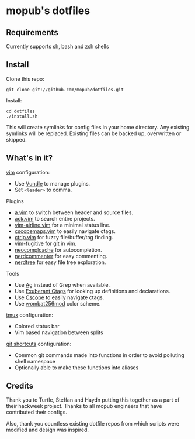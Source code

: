 mopub's dotfiles
===================

Requirements
------------

Currently supports sh, bash and zsh shells

Install
-------

Clone this repo: 

    git clone git://github.com/mopub/dotfiles.git

Install:

    cd dotfiles
    ./install.sh

This will create symlinks for config files in your home directory.
Any existing symlinks will be replaced. Existing files can be backed up,
overwritten or skipped.

What's in it?
-------------

[vim](http://www.vim.org/) configuration:

* Use [Vundle](https://github.com/gmarik/vundle) to manage plugins.
* Set `<leader>` to comma.

Plugins
* [a.vim](https://github.com/steffanc/a.vim) to switch between header and source files.
* [ack.vim](https://github.com/steffanc/ack.vim) to search entire projects.
* [vim-airline.vim](https://github.com/bling/vim-airline.vim) for a minimal status line.
* [cscopemaps.vim](https://github.com/steffanc/cscopemaps.vim) to easily navigate ctags.
* [ctrlp.vim](https://github.com/kien/ctrlp.vim) for fuzzy file/buffer/tag finding.
* [vim-fugitive](https://github.com/tpope/vim-fugitive.vim) for git in vim.
* [neocomplcache](https://github.com/Shougo/neocomplcache) for autocompletion.
* [nerdcommenter](https://github.com/scrooloose/nerdcommenter) for easy commenting.
* [nerdtree](https://github.com/scrooloose/nerdtree) for easy file tree exploration.

Tools
* Use [Ag](https://github.com/ggreer/the_silver_searcher) instead of Grep when available.
* Use [Exuberant Ctags](http://ctags.sourceforge.net/) for looking up definitions and declarations.
* Use [Cscope](http://cscope.sourceforge.net/) to easily navigate ctags.
* Use [wombat256mod](http://www.vim.org/scripts/script.php?script_id=2465) color scheme.

[tmux](http://tmux.sourceforge.net/) configuration:

* Colored status bar
* Vim based navigation between splits

[git shortcuts](http://git-scm.com/) configuration:

* Common git commands made into functions in order to avoid polluting shell namespace
* Optionally able to make these functions into aliases

Credits
-------

Thank you to Turtle, Steffan and Haydn putting this together as a part of their
hackweek project. Thanks to all mopub engineers that have contributed their configs.

Also, thank you countless existing dotfile repos from which scripts were
modified and design was inspired.

